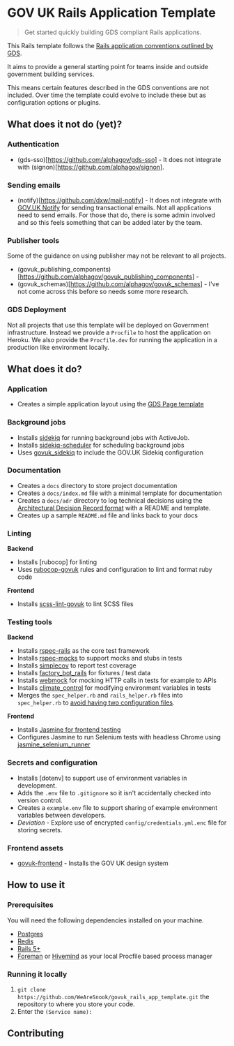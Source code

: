 # GOV UK Rails Application Template

> Get started quickly building GDS compliant Rails applications.

This Rails template follows the [Rails application conventions outlined by GDS](https://docs.publishing.service.gov.uk/manual/conventions-for-rails-applications.html).

It aims to provide a general starting point for teams inside and outside government building services.

This means certain features described in the GDS conventions are not included. Over time the template could evolve to include these but as configuration options or plugins.

## What does it not do (yet)?

### Authentication

- (gds-sso)[https://github.com/alphagov/gds-sso] - It does not integrate with (signon)[https://github.com/alphagov/signon].

### Sending emails

- (notify)[https://github.com/dxw/mail-notify] - It does not integrate with [GOV.UK Notify](https://www.notifications.service.gov.uk/) for sending transactional emails. Not all applications need to send emails. For those that do, there is some admin involved and so this feels something that can be added later by the team.

### Publisher tools

Some of the guidance on using publisher may not be relevant to all projects.

- (govuk_publishing_components)[https://github.com/alphagov/govuk_publishing_components] -
- (govuk_schemas)[https://github.com/alphagov/govuk_schemas] - I've not come across this before so needs some more research.

### GDS Deployment

Not all projects that use this template will be deployed on Government infrastructure. Instead we provide a `Procfile` to host the application on Heroku. We also provide the `Procfile.dev` for running the application in a production like environment locally.

## What does it do?

### Application

- Creates a simple application layout using the [GDS Page template](https://design-system.service.gov.uk/styles/page-template/)

### Background jobs

- Installs [sidekiq](https://sidekiq.org/) for running background jobs with ActiveJob.
- Installs [sidekiq-scheduler](https://github.com/moove-it/sidekiq-scheduler) for scheduling background jobs
- Uses [govuk_sidekiq](https://github.com/alphagov/govuk_sidekiq) to include the GOV.UK Sidekiq configuration

### Documentation

- Creates a `docs` directory to store project documentation
- Creates a `docs/index.md` file with a minimal template for documentation
- Creates a `docs/adr` directory to log technical decisions using the [Architectural Decision Record format](https://cognitect.com/blog/2011/11/15/documenting-architecture-decisions) with a README and template.
- Creates up a sample `README.md` file and links back to your docs

### Linting

**Backend**

- Installs [rubocop] for linting
- Uses [rubocop-govuk](https://github.com/alphagov/rubocop-govuk) rules and configuration to lint and format ruby code

**Frontend**

- Installs [scss-lint-govuk](https://github.com/alphagov/scss-lint-govuk) to lint SCSS files

### Testing tools

**Backend**

- Installs [rspec-rails](https://github.com/rspec/rspec-rails) as the core test framework
- Installs [rspec-mocks](https://github.com/rspec/rspec-mocks) to support mocks and stubs in tests
- Installs [simplecov](https://github.com/colszowka/simplecov) to report test coverage
- Installs [factory_bot_rails](https://github.com/thoughtbot/factory_bot_rails) for fixtures / test data
- Installs [webmock](https://github.com/bblimke/webmock) for mocking HTTP calls in tests for example to APIs
- Installs [climate_control](https://github.com/thoughtbot/climate_control) for modifying environment variables in tests
- Merges the `spec_helper.rb` and `rails_helper.rb` files into `spec_helper.rb` to [avoid having two configuration files](https://docs.publishing.service.gov.uk/manual/conventions-for-rails-applications.html#testing-utilities).

**Frontend**

- Installs [Jasmine for frontend testing](https://github.com/jasmine/jasmine-gem)
- Configures Jasmine to run Selenium tests with headless Chrome using [jasmine_selenium_runner](https://github.com/jasmine/jasmine_selenium_runner)

### Secrets and configuration

- Installs [dotenv] to support use of environment variables in development.
- Adds the `.env` file to `.gitignore` so it isn't accidentally checked into version control.
- Creates a `example.env` file to support sharing of example environment variables between developers.
- _Deviation_ - Explore use of encrypted `config/credentials.yml.enc` file for storing secrets.

### Frontend assets

- [govuk-frontend](https://github.com/alphagov/govuk-frontend) - Installs the GOV UK design system

## How to use it

### Prerequisites

You will need the following dependencies installed on your machine.

- [Postgres](https://www.postgresql.org/download/)
- [Redis](https://redis.io/download)
- [Rails 5+](https://guides.rubyonrails.org/getting_started.html)
- [Foreman](https://github.com/ddollar/foreman) or [Hivemind](https://github.com/DarthSim/hivemind) as your local Procfile based process manager

### Running it locally

1. `git clone https://github.com/WeAreSnook/govuk_rails_app_template.git` the repository to where you store your code.
2. Enter the `(Service name):`

## Contributing
